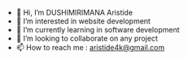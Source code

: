 - 👋 Hi, I’m DUSHIMIRIMANA Aristide
- 👀 I’m interested in website development
- 🌱 I’m currently learning in software development
- 💞️ I’m looking to collaborate on any project
- 📫 How to reach me : aristide4k@gmail.com


<!---
ARISTIDEDUSHIMIRIMANA/ARISTIDEDUSHIMIRIMANA is a ✨ special ✨ repository because its `README.md` (this file) appears on your GitHub profile.
You can click the Preview link to take a look at your changes.
--->

